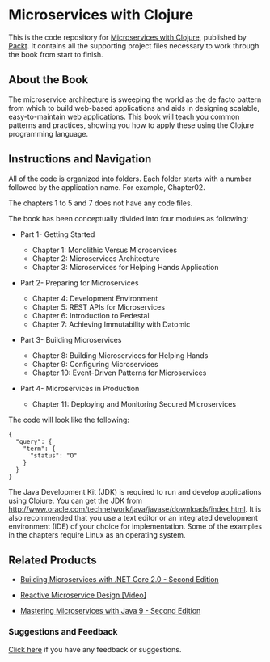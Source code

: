 # Microservices with Clojure
This is the code repository for [Microservices with Clojure](https://www.packtpub.com/application-development/microservices-clojure?utm_source=github&utm_medium=repository&utm_campaign=9781788622240), published by [Packt](https://www.packtpub.com/?utm_source=github). It contains all the supporting project files necessary to work through the book from start to finish.
## About the Book
The microservice architecture is sweeping the world as the de facto pattern from which to build web-based applications and aids in designing scalable, easy-to-maintain web applications. This book will teach you common patterns and practices, showing you how to apply these using the Clojure programming language.

## Instructions and Navigation
All of the code is organized into folders. Each folder starts with a number followed by the application name. For example, Chapter02.

The chapters 1 to 5 and 7 does not have any code files.

The book has been conceptually divided into four modules as following:

* Part 1- Getting Started

    * Chapter 1: Monolithic Versus Microservices
    * Chapter 2: Microservices Architecture
    * Chapter 3: Microservices for Helping Hands Application

* Part 2- Preparing for Microservices

    * Chapter 4: Development Environment
    * Chapter 5: REST APIs for Microservices
    * Chapter 6: Introduction to Pedestal
    * Chapter 7: Achieving Immutability with Datomic

* Part 3- Building Microservices

    * Chapter 8: Building Microservices for Helping Hands
    * Chapter 9: Configuring Microservices
    * Chapter 10: Event-Driven Patterns for Microservices

* Part 4- Microservices in Production

    * Chapter 11: Deploying and Monitoring Secured Microservices

The code will look like the following:
```
{
  "query": {
    "term": {
      "status": "O"
    }
  }
}
```

The Java Development Kit (JDK) is required to run and develop applications using Clojure. You can get the JDK from http://www.oracle.com/technetwork/java/javase/downloads/index.html. It is also recommended that you use a text editor or an integrated development environment (IDE) of your choice for implementation. Some of the examples in the chapters require Linux as an operating system.

## Related Products
* [Building Microservices with .NET Core 2.0 - Second Edition](https://www.packtpub.com/application-development/building-microservices-net-core-20-second-edition?utm_source=github&utm_medium=repository&utm_campaign=9781788393331)

* [Reactive Microservice Design [Video]](https://www.packtpub.com/application-development/reactive-microservice-design-video?utm_source=github&utm_medium=repository&utm_campaign=9781788626378)

* [Mastering Microservices with Java 9 - Second Edition](https://www.packtpub.com/application-development/mastering-microservices-java-9-second-edition?utm_source=github&utm_medium=repository&utm_campaign=9781787281448)

### Suggestions and Feedback
[Click here](https://docs.google.com/forms/d/e/1FAIpQLSe5qwunkGf6PUvzPirPDtuy1Du5Rlzew23UBp2S-P3wB-GcwQ/viewform) if you have any feedback or suggestions.
